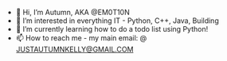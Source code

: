 - 👋 Hi, I’m Autumn, AKA @EM0T10N
- 👀 I’m interested in everything IT - Python, C++, Java, Building
- 🌱 I’m currently learning how to do a todo list using Python!
- 📫 How to reach me - my main email: @ JUSTAUTUMNKELLY@GMAIL.COM


<!---
EM0T10N/EM0T10N is a ✨ special ✨ repository because its `README.md` (this file) appears on your GitHub profile.
You can click the Preview link to take a look at your changes.
--->
